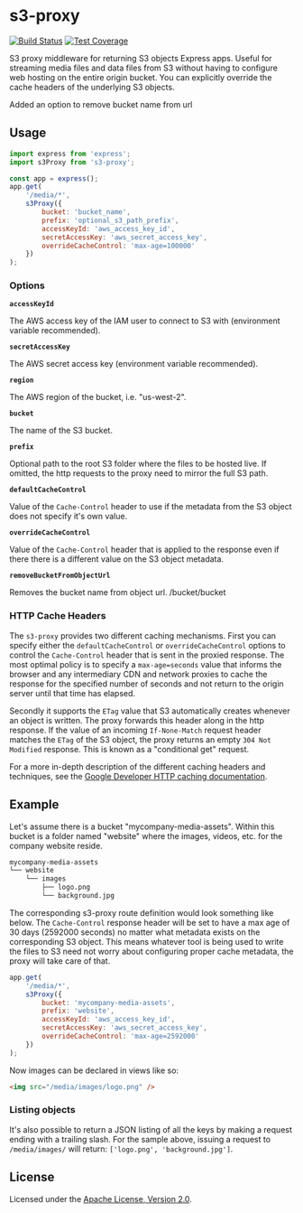 # s3-proxy

[![Build Status][travis-image]][travis-url] [![Test Coverage][coveralls-image]][coveralls-url]

S3 proxy middleware for returning S3 objects Express apps. Useful for streaming media files and data files from S3
without having to configure web hosting on the entire origin bucket. You can explicitly override the cache headers of
the underlying S3 objects.

Added an option to remove bucket name from url

## Usage

```js
import express from 'express';
import s3Proxy from 's3-proxy';

const app = express();
app.get(
    '/media/*',
    s3Proxy({
        bucket: 'bucket_name',
        prefix: 'optional_s3_path_prefix',
        accessKeyId: 'aws_access_key_id',
        secretAccessKey: 'aws_secret_access_key',
        overrideCacheControl: 'max-age=100000'
    })
);
```

### Options

**`accessKeyId`**

The AWS access key of the IAM user to connect to S3 with (environment variable recommended).

**`secretAccessKey`**

The AWS secret access key (environment variable recommended).

**`region`**

The AWS region of the bucket, i.e. "us-west-2".

**`bucket`**

The name of the S3 bucket.

**`prefix`**

Optional path to the root S3 folder where the files to be hosted live. If omitted, the http requests to the proxy need
to mirror the full S3 path.

**`defaultCacheControl`**

Value of the `Cache-Control` header to use if the metadata from the S3 object does not specify it's own value.

**`overrideCacheControl`**

Value of the `Cache-Control` header that is applied to the response even if there there is a different value on the S3
object metadata.

**`removeBucketFromObjectUrl`**

Removes the bucket name from object url. /bucket/bucket

### HTTP Cache Headers

The `s3-proxy` provides two different caching mechanisms. First you can specify either the `defaultCacheControl` or
`overrideCacheControl` options to control the `Cache-Control` header that is sent in the proxied response. The most
optimal policy is to specify a `max-age=seconds` value that informs the browser and any intermediary CDN and network
proxies to cache the response for the specified number of seconds and not return to the origin server until that time
has elapsed.

Secondly it supports the `ETag` value that S3 automatically creates whenever an object is written. The proxy forwards
this header along in the http response. If the value of an incoming `If-None-Match` request header matches the `ETag` of
the S3 object, the proxy returns an empty `304 Not Modified` response. This is known as a "conditional get" request.

For a more in-depth description of the different caching headers and techniques, see the
[Google Developer HTTP caching documentation](https://developers.google.com/web/fundamentals/performance/optimizing-content-efficiency/http-caching?hl=en).

## Example

Let's assume there is a bucket "mycompany-media-assets". Within this bucket is a folder named "website" where the
images, videos, etc. for the company website reside.

```sh
mycompany-media-assets
└── website
    └── images
        ├── logo.png
        └── background.jpg
```

The corresponding s3-proxy route definition would look something like below. The `Cache-Control` response header will be
set to have a max age of 30 days (2592000 seconds) no matter what metadata exists on the corresponding S3 object. This
means whatever tool is being used to write the files to S3 need not worry about configuring proper cache metadata, the
proxy will take care of that.

```js
app.get(
    '/media/*',
    s3Proxy({
        bucket: 'mycompany-media-assets',
        prefix: 'website',
        accessKeyId: 'aws_access_key_id',
        secretAccessKey: 'aws_secret_access_key',
        overrideCacheControl: 'max-age=2592000'
    })
);
```

Now images can be declared in views like so:

```html
<img src="/media/images/logo.png" />
```

### Listing objects

It's also possible to return a JSON listing of all the keys by making a request ending with a trailing slash. For the
sample above, issuing a request to `/media/images/` will return: `['logo.png', 'background.jpg']`.

## License

Licensed under the [Apache License, Version 2.0](http://www.apache.org/licenses/LICENSE-2.0).

[travis-image]: https://img.shields.io/travis/4front/s3-proxy.svg?style=flat
[travis-url]: https://travis-ci.org/4front/s3-proxy
[coveralls-image]: https://img.shields.io/coveralls/4front/s3-proxy.svg?style=flat
[coveralls-url]: https://coveralls.io/r/4front/s3-proxy?branch=master
